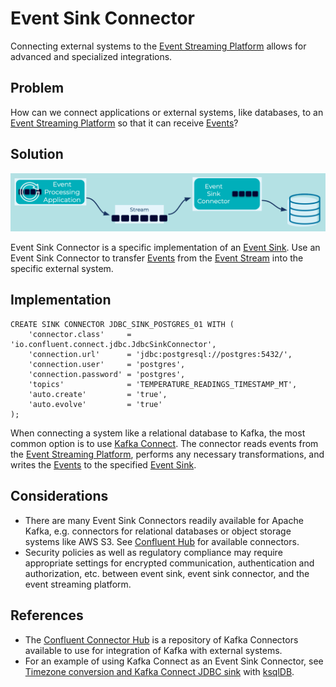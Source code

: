 # Event Sink Connector
Connecting external systems to the [Event Streaming Platform](../event-stream/event-streaming-platform.md) allows for advanced and specialized integrations. 

## Problem
How can we connect applications or external systems, like databases, to an [Event Streaming Platform](../event-stream/event-streaming-platform.md) so that it can receive [Events](../event/event.md)?

## Solution
![event-sink-connector](../img/event-sink-connector.png)

Event Sink Connector is a specific implementation of an [Event Sink](event-sink.md). Use an Event Sink Connector to transfer [Events](../event/event.md) from the [Event Stream](../event-stream/event-stream.md) into the specific external system. 

## Implementation
```
CREATE SINK CONNECTOR JDBC_SINK_POSTGRES_01 WITH (
    'connector.class'     = 'io.confluent.connect.jdbc.JdbcSinkConnector',
    'connection.url'      = 'jdbc:postgresql://postgres:5432/',
    'connection.user'     = 'postgres',
    'connection.password' = 'postgres',
    'topics'              = 'TEMPERATURE_READINGS_TIMESTAMP_MT',
    'auto.create'         = 'true',
    'auto.evolve'         = 'true'
);
```

When connecting a system like a relational database to Kafka, the most common option is to use [Kafka Connect](https://docs.confluent.io/platform/current/connect/index.html). The connector reads events from the [Event Streaming Platform](../event-stream/event-streaming-platform.md), performs any necessary transformations, and writes the [Events](../event/event.md) to the specified [Event Sink](../event-sink/event-sink.md).

## Considerations
* There are many Event Sink Connectors readily available for Apache Kafka, e.g. connectors for relational databases or object storage systems like AWS S3.  See [Confluent Hub](https://www.confluent.io/hub/) for available connectors.
* Security policies as well as regulatory compliance may require appropriate settings for encrypted communication, authentication and authorization, etc. between event sink, event sink connector, and the event streaming platform.

## References
* The [Confluent Connector Hub](https://www.confluent.io/hub/) is a repository of Kafka Connectors available to use for integration of Kafka with external systems.
* For an example of using Kafka Connect as an Event Sink Connector, see [Timezone conversion and Kafka Connect JDBC sink](https://kafka-tutorials.confluent.io/connect-sink-timestamp/ksql.html) with [ksqlDB](https://ksqldb.io/).
